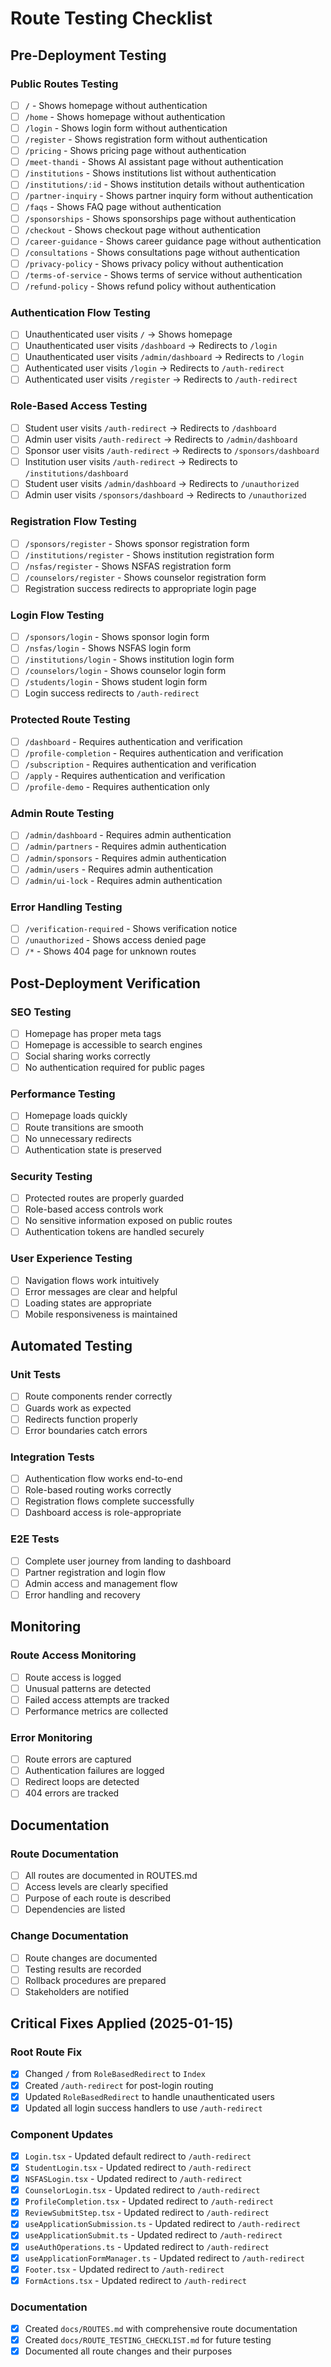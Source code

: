 # Route Testing Checklist

## Pre-Deployment Testing

### Public Routes Testing
- [ ] `/` - Shows homepage without authentication
- [ ] `/home` - Shows homepage without authentication
- [ ] `/login` - Shows login form without authentication
- [ ] `/register` - Shows registration form without authentication
- [ ] `/pricing` - Shows pricing page without authentication
- [ ] `/meet-thandi` - Shows AI assistant page without authentication
- [ ] `/institutions` - Shows institutions list without authentication
- [ ] `/institutions/:id` - Shows institution details without authentication
- [ ] `/partner-inquiry` - Shows partner inquiry form without authentication
- [ ] `/faqs` - Shows FAQ page without authentication
- [ ] `/sponsorships` - Shows sponsorships page without authentication
- [ ] `/checkout` - Shows checkout page without authentication
- [ ] `/career-guidance` - Shows career guidance page without authentication
- [ ] `/consultations` - Shows consultations page without authentication
- [ ] `/privacy-policy` - Shows privacy policy without authentication
- [ ] `/terms-of-service` - Shows terms of service without authentication
- [ ] `/refund-policy` - Shows refund policy without authentication

### Authentication Flow Testing
- [ ] Unauthenticated user visits `/` → Shows homepage
- [ ] Unauthenticated user visits `/dashboard` → Redirects to `/login`
- [ ] Unauthenticated user visits `/admin/dashboard` → Redirects to `/login`
- [ ] Authenticated user visits `/login` → Redirects to `/auth-redirect`
- [ ] Authenticated user visits `/register` → Redirects to `/auth-redirect`

### Role-Based Access Testing
- [ ] Student user visits `/auth-redirect` → Redirects to `/dashboard`
- [ ] Admin user visits `/auth-redirect` → Redirects to `/admin/dashboard`
- [ ] Sponsor user visits `/auth-redirect` → Redirects to `/sponsors/dashboard`
- [ ] Institution user visits `/auth-redirect` → Redirects to `/institutions/dashboard`
- [ ] Student user visits `/admin/dashboard` → Redirects to `/unauthorized`
- [ ] Admin user visits `/sponsors/dashboard` → Redirects to `/unauthorized`

### Registration Flow Testing
- [ ] `/sponsors/register` - Shows sponsor registration form
- [ ] `/institutions/register` - Shows institution registration form
- [ ] `/nsfas/register` - Shows NSFAS registration form
- [ ] `/counselors/register` - Shows counselor registration form
- [ ] Registration success redirects to appropriate login page

### Login Flow Testing
- [ ] `/sponsors/login` - Shows sponsor login form
- [ ] `/nsfas/login` - Shows NSFAS login form
- [ ] `/institutions/login` - Shows institution login form
- [ ] `/counselors/login` - Shows counselor login form
- [ ] `/students/login` - Shows student login form
- [ ] Login success redirects to `/auth-redirect`

### Protected Route Testing
- [ ] `/dashboard` - Requires authentication and verification
- [ ] `/profile-completion` - Requires authentication and verification
- [ ] `/subscription` - Requires authentication and verification
- [ ] `/apply` - Requires authentication and verification
- [ ] `/profile-demo` - Requires authentication only

### Admin Route Testing
- [ ] `/admin/dashboard` - Requires admin authentication
- [ ] `/admin/partners` - Requires admin authentication
- [ ] `/admin/sponsors` - Requires admin authentication
- [ ] `/admin/users` - Requires admin authentication
- [ ] `/admin/ui-lock` - Requires admin authentication

### Error Handling Testing
- [ ] `/verification-required` - Shows verification notice
- [ ] `/unauthorized` - Shows access denied page
- [ ] `/*` - Shows 404 page for unknown routes

## Post-Deployment Verification

### SEO Testing
- [ ] Homepage has proper meta tags
- [ ] Homepage is accessible to search engines
- [ ] Social sharing works correctly
- [ ] No authentication required for public pages

### Performance Testing
- [ ] Homepage loads quickly
- [ ] Route transitions are smooth
- [ ] No unnecessary redirects
- [ ] Authentication state is preserved

### Security Testing
- [ ] Protected routes are properly guarded
- [ ] Role-based access controls work
- [ ] No sensitive information exposed on public routes
- [ ] Authentication tokens are handled securely

### User Experience Testing
- [ ] Navigation flows work intuitively
- [ ] Error messages are clear and helpful
- [ ] Loading states are appropriate
- [ ] Mobile responsiveness is maintained

## Automated Testing

### Unit Tests
- [ ] Route components render correctly
- [ ] Guards work as expected
- [ ] Redirects function properly
- [ ] Error boundaries catch errors

### Integration Tests
- [ ] Authentication flow works end-to-end
- [ ] Role-based routing works correctly
- [ ] Registration flows complete successfully
- [ ] Dashboard access is role-appropriate

### E2E Tests
- [ ] Complete user journey from landing to dashboard
- [ ] Partner registration and login flow
- [ ] Admin access and management flow
- [ ] Error handling and recovery

## Monitoring

### Route Access Monitoring
- [ ] Route access is logged
- [ ] Unusual patterns are detected
- [ ] Failed access attempts are tracked
- [ ] Performance metrics are collected

### Error Monitoring
- [ ] Route errors are captured
- [ ] Authentication failures are logged
- [ ] Redirect loops are detected
- [ ] 404 errors are tracked

## Documentation

### Route Documentation
- [ ] All routes are documented in ROUTES.md
- [ ] Access levels are clearly specified
- [ ] Purpose of each route is described
- [ ] Dependencies are listed

### Change Documentation
- [ ] Route changes are documented
- [ ] Testing results are recorded
- [ ] Rollback procedures are prepared
- [ ] Stakeholders are notified

## Critical Fixes Applied (2025-01-15)

### Root Route Fix
- [x] Changed `/` from `RoleBasedRedirect` to `Index`
- [x] Created `/auth-redirect` for post-login routing
- [x] Updated `RoleBasedRedirect` to handle unauthenticated users
- [x] Updated all login success handlers to use `/auth-redirect`

### Component Updates
- [x] `Login.tsx` - Updated default redirect to `/auth-redirect`
- [x] `StudentLogin.tsx` - Updated redirect to `/auth-redirect`
- [x] `NSFASLogin.tsx` - Updated redirect to `/auth-redirect`
- [x] `CounselorLogin.tsx` - Updated redirect to `/auth-redirect`
- [x] `ProfileCompletion.tsx` - Updated redirect to `/auth-redirect`
- [x] `ReviewSubmitStep.tsx` - Updated redirect to `/auth-redirect`
- [x] `useApplicationSubmission.ts` - Updated redirect to `/auth-redirect`
- [x] `useApplicationSubmit.ts` - Updated redirect to `/auth-redirect`
- [x] `useAuthOperations.ts` - Updated redirect to `/auth-redirect`
- [x] `useApplicationFormManager.ts` - Updated redirect to `/auth-redirect`
- [x] `Footer.tsx` - Updated redirect to `/auth-redirect`
- [x] `FormActions.tsx` - Updated redirect to `/auth-redirect`

### Documentation
- [x] Created `docs/ROUTES.md` with comprehensive route documentation
- [x] Created `docs/ROUTE_TESTING_CHECKLIST.md` for future testing
- [x] Documented all route changes and their purposes 